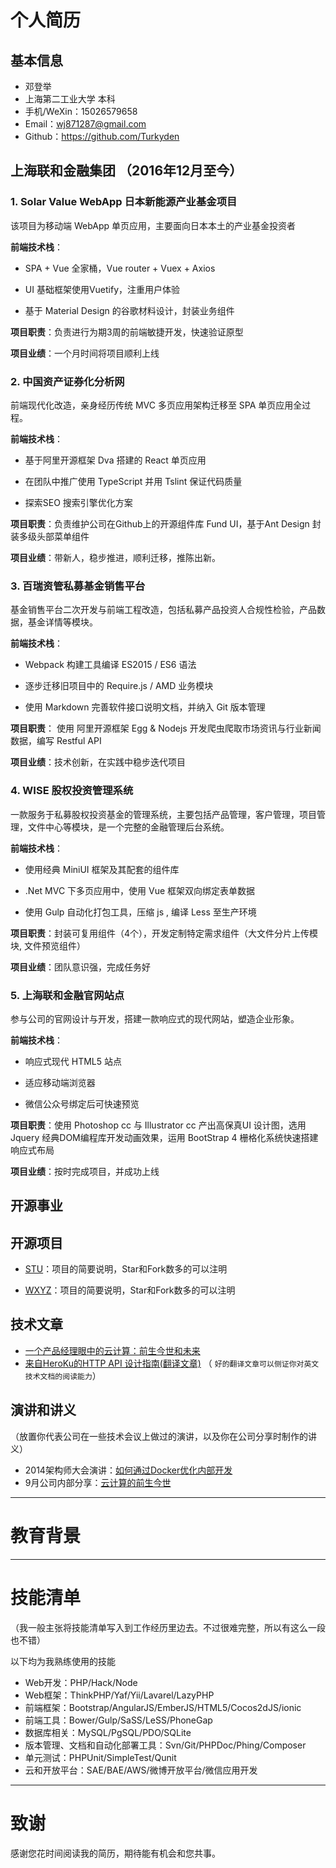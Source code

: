 # 个人简历

## 基本信息

- 邓登举
- 上海第二工业大学 本科
- 手机/WeXin：15026579658
- Email：wj871287@gmail.com
- Github：https://github.com/Turkyden

## 上海联和金融集团 （2016年12月至今）

### 1. Solar Value WebApp 日本新能源产业基金项目

该项目为移动端 WebApp 单页应用，主要面向日本本土的产业基金投资者

**前端技术栈**：

- SPA + Vue 全家桶，Vue router + Vuex + Axios

- UI 基础框架使用Vuetify，注重用户体验

- 基于 Material Design 的谷歌材料设计，封装业务组件

**项目职责**：负责进行为期3周的前端敏捷开发，快速验证原型

**项目业绩**：一个月时间将项目顺利上线

### 2. 中国资产证券化分析网

前端现代化改造，亲身经历传统 MVC 多页应用架构迁移至 SPA 单页应用全过程。

**前端技术栈**：

- 基于阿里开源框架 Dva 搭建的 React 单页应用

- 在团队中推广使用 TypeScript 并用 Tslint 保证代码质量

- 探索SEO 搜索引擎优化方案

**项目职责**：负责维护公司在Github上的开源组件库 Fund UI，基于Ant Design 封装多级头部菜单组件

**项目业绩**：带新人，稳步推进，顺利迁移，推陈出新。

### 3. 百瑞资管私募基金销售平台

基金销售平台二次开发与前端工程改造，包括私募产品投资人合规性检验，产品数据，基金详情等模块。

**前端技术栈**：

- Webpack 构建工具编译 ES2015 / ES6 语法

- 逐步迁移旧项目中的 Require.js / AMD 业务模块

- 使用 Markdown 完善软件接口说明文档，并纳入 Git 版本管理

**项目职责**： 使用 阿里开源框架 Egg & Nodejs 开发爬虫爬取市场资讯与行业新闻数据，编写 Restful API

**项目业绩**：技术创新，在实践中稳步迭代项目

### 4. WISE 股权投资管理系统

一款服务于私募股权投资基金的管理系统，主要包括产品管理，客户管理，项目管理，文件中心等模块，是一个完整的金融管理后台系统。

**前端技术栈**：

- 使用经典 MiniUI 框架及其配套的组件库

- .Net MVC 下多页应用中，使用 Vue 框架双向绑定表单数据

- 使用 Gulp 自动化打包工具，压缩 js , 编译 Less 至生产环境

**项目职责**：封装可复用组件（4个），开发定制特定需求组件（大文件分片上传模块, 文件预览组件）

**项目业绩**：团队意识强，完成任务好

### 5. 上海联和金融官网站点

参与公司的官网设计与开发，搭建一款响应式的现代网站，塑造企业形象。 

**前端技术栈**：

- 响应式现代 HTML5 站点

- 适应移动端浏览器

- 微信公众号绑定后可快速预览

**项目职责**：使用 Photoshop cc 与 Illustrator cc 产出高保真UI 设计图，选用 Jquery 经典DOM编程库开发动画效果，运用 BootStrap 4 栅格化系统快速搭建响应式布局

**项目业绩**：按时完成项目，并成功上线

## 开源事业

## 开源项目

- [STU](http://github.com/yourname/projectname)：项目的简要说明，Star和Fork数多的可以注明

- [WXYZ](http://github.com/yourname/projectname)：项目的简要说明，Star和Fork数多的可以注明

## 技术文章

- [一个产品经理眼中的云计算：前生今世和未来](http://get.jobdeer.com/706.get)
- [来自HeroKu的HTTP API 设计指南(翻译文章)](http://get.jobdeer.com/343.get) （ ```好的翻译文章可以侧证你对英文技术文档的阅读能力```）

## 演讲和讲义
（放置你代表公司在一些技术会议上做过的演讲，以及你在公司分享时制作的讲义）

  - 2014架构师大会演讲：[如何通过Docker优化内部开发](http://jobdeer.com)
 - 9月公司内部分享：[云计算的前生今世](http://jobdeer.com)

---

 # 教育背景


---

# 技能清单
（我一般主张将技能清单写入到工作经历里边去。不过很难完整，所以有这么一段也不错）

以下均为我熟练使用的技能

- Web开发：PHP/Hack/Node
- Web框架：ThinkPHP/Yaf/Yii/Lavarel/LazyPHP
- 前端框架：Bootstrap/AngularJS/EmberJS/HTML5/Cocos2dJS/ionic
- 前端工具：Bower/Gulp/SaSS/LeSS/PhoneGap
- 数据库相关：MySQL/PgSQL/PDO/SQLite
- 版本管理、文档和自动化部署工具：Svn/Git/PHPDoc/Phing/Composer
- 单元测试：PHPUnit/SimpleTest/Qunit
- 云和开放平台：SAE/BAE/AWS/微博开放平台/微信应用开发

---


# 致谢
感谢您花时间阅读我的简历，期待能有机会和您共事。


